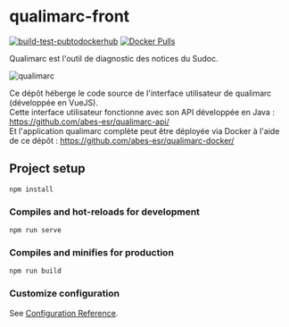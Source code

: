# qualimarc-front

[![build-test-pubtodockerhub](https://github.com/abes-esr/qualimarc-front/actions/workflows/build-test-pubtodockerhub.yml/badge.svg)](https://github.com/abes-esr/qualimarc-front/actions/workflows/build-test-pubtodockerhub.yml) [![Docker Pulls](https://img.shields.io/docker/pulls/abesesr/qualimarc.svg)](https://hub.docker.com/r/abesesr/qualimarc/)

Qualimarc est l'outil de diagnostic des notices du Sudoc.

![qualimarc](https://user-images.githubusercontent.com/328244/203315079-4cabb49a-58a8-4778-80b5-d789e48fb94d.PNG)

Ce dépôt héberge le code source de l'interface utilisateur de qualimarc (développée en VueJS).  
Cette interface utilisateur fonctionne avec son API développée en Java : https://github.com/abes-esr/qualimarc-api/  
Et l'application qualimarc complète peut être déployée via Docker à l'aide de ce dépôt : https://github.com/abes-esr/qualimarc-docker/


## Project setup
```
npm install
```

### Compiles and hot-reloads for development
```
npm run serve
```

### Compiles and minifies for production
```
npm run build
```

### Customize configuration
See [Configuration Reference](https://cli.vuejs.org/config/).
